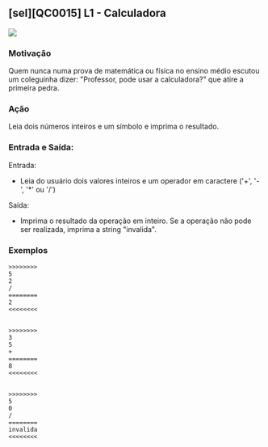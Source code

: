 ## [sel][QC0015] L1 - Calculadora

![](http://cdn2.colorir.com/desenhos/pintar/calculadora-solar_2.png)

### Motivação

Quem nunca numa prova de matemática ou física no ensino médio escutou um coleguinha dizer: "Professor, pode usar a calculadora?" que atire a primeira pedra.


### Ação

Leia dois números inteiros e um símbolo e imprima o resultado.



### Entrada e Saída:

Entrada:

* Leia do usuário dois valores inteiros e um operador em caractere ('+', '-', '\*' ou '/')

Saída:

* Imprima o resultado da operação em inteiro. Se a operação não pode ser realizada, imprima a string "invalida".

### Exemplos
```
>>>>>>>>
5
2
/
========
2
<<<<<<<<


>>>>>>>>
3
5
+
========
8
<<<<<<<<


>>>>>>>>
5
0
/
========
invalida
<<<<<<<<
```
<!--- 
>>>>>>>>
5
2
*
========
10
<<<<<<<<


>>>>>>>>
-10
2
-
========
-12
<<<<<<<<


>>>>>>>>
-10
4
+
========
-6
<<<<<<<<


>>>>>>>>
8
0
/
========
invalida
<<<<<<<<


>>>>>>>>
8
2
*
========
16
<<<<<<<<


>>>>>>>>
8
0
+
========
8
<<<<<<<<


--->
